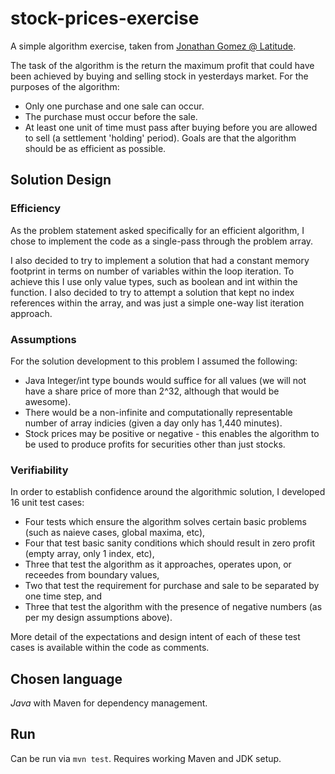 # stock-prices-exercise
A simple algorithm exercise, taken from [Jonathan Gomez @ Latitude](https://gist.github.com/jonog/54e46b5b1200758d222e3c4cf61baaa6).

The task of the algorithm is the return the maximum profit that could have been achieved by buying and selling stock in yesterdays market.
For the purposes of the algorithm:
 * Only one purchase and one sale can occur.
 * The purchase must occur before the sale.
 * At least one unit of time must pass after buying before you are allowed to sell (a settlement 'holding' period).
 Goals are that the algorithm should be as efficient as possible.


## Solution Design
### Efficiency
As the problem statement asked specifically for an efficient algorithm, I chose to implement the code as a single-pass through the problem array.

I also decided to try to implement a solution that had a constant memory footprint in terms on number of variables within the loop iteration.
To achieve this I use only value types, such as boolean and int within the function.
I also decided to try to attempt a solution that kept no index references within the array, and was just a simple one-way list iteration approach.

### Assumptions
For the solution development to this problem I assumed the following:
 * Java Integer/int type bounds would suffice for all values (we will not have a share price of more than 2^32, although that would be awesome).
 * There would be a non-infinite and computationally representable number of array indicies (given a day only has 1,440 minutes).
 * Stock prices may be positive or negative - this enables the algorithm to be used to produce profits for securities other than just stocks.

### Verifiability
In order to establish confidence around the algorithmic solution, I developed 16 unit test cases:
 * Four tests which ensure the algorithm solves certain basic problems (such as naieve cases, global maxima, etc),
 * Four that test basic sanity conditions which should result in zero profit (empty array, only 1 index, etc),
 * Three that test the algorithm as it approaches, operates upon, or receedes from boundary values,
 * Two that test the requirement for purchase and sale to be separated by one time step, and
 * Three that test the algorithm with the presence of negative numbers (as per my design assumptions above).

 More detail of the expectations and design intent of each of these test cases is available within the code as comments.

## Chosen language
*Java*
with Maven for dependency management.

## Run
Can be run via `mvn test`.  Requires working Maven and JDK setup.
